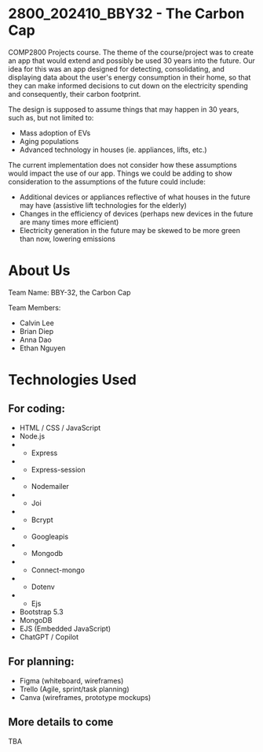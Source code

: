 # 2800_202410_BBY32 - The Carbon Cap

COMP2800 Projects course.
The theme of the course/project was to create an app that would extend and possibly be used 30 years into the future.
Our idea for this was an app designed for detecting, consolidating, and displaying data about the user's energy consumption in their home, so that they can make informed decisions to cut down on the electricity spending and consequently, their carbon footprint.

The design is supposed to assume things that may happen in 30 years, such as, but not limited to: 
- Mass adoption of EVs
- Aging populations
- Advanced technology in houses (ie. appliances, lifts, etc.)

The current implementation does not consider how these assumptions would impact the use of our app. Things we could be adding to show consideration to the assumptions of the future could include:
- Additional devices or appliances reflective of what houses in the future may have (assistive lift technologies for the elderly)
- Changes in the efficiency of devices (perhaps new devices in the future are many times more efficient)
- Electricity generation in the future may be skewed to be more green than now, lowering emissions

# About Us

Team Name: BBY-32, the Carbon Cap

Team Members:
- Calvin Lee
- Brian Diep
- Anna Dao
- Ethan Nguyen

# Technologies Used
## For coding:
- HTML / CSS / JavaScript
- Node.js
- - Express
- - Express-session
- - Nodemailer
- - Joi
- - Bcrypt
- - Googleapis
- - Mongodb
- - Connect-mongo
- - Dotenv
- - Ejs
- Bootstrap 5.3
- MongoDB
- EJS (Embedded JavaScript)
- ChatGPT / Copilot

## For planning:
- Figma (whiteboard, wireframes)
- Trello (Agile, sprint/task planning)
- Canva (wireframes, prototype mockups)

## More details to come
TBA
